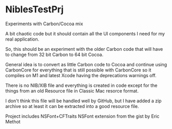 # NiblesTestPrj
Experiments with Carbon/Cocoa mix

A bit chaotic code but it should contain all the UI components I need for my real application.

So, this should be an experiment with the older Carbon code that will have to change from 32 bit Carbon to 64 bit Cocoa.

General idea is to convert as little Carbon code to Cocoa and continue using CarbonCore for everything that is still possible with CarbonCore so it compiles on M1 and latest Xcode having the deprecations warnings off.

There is no NIB/XIB file and everything is created in code except  for the things from an old Resource file in Classic Mac resorce format.

I don't think this file will be handled well by GitHub, but I have added a zip archive so at least it can be extracted into a good resource file. 

Project includes NSFont+CFTraits NSFont extension from the gist by Eric Methot 
